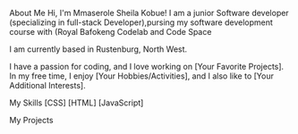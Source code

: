 About Me
Hi, I'm Mmaserole Sheila Kobue! I am a junior Software developer (specializing in full-stack Developer),pursing my software development course with (Royal Bafokeng Codelab and Code Space

I am currently based in Rustenburg, North West. 

I have a passion for coding, and I love working on [Your Favorite Projects]. In my free time, I enjoy [Your Hobbies/Activities], and I also like to [Your Additional Interests].

My Skills
[CSS]
[HTML]
[JavaScript]

My Projects
